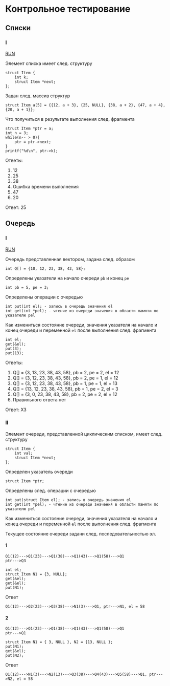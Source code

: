 


# Контрольное тестирование

## Списки

### I

<a href="https://rextester.com/IHCWI97164" target="_blank">RUN</a>

Элемент списка имеет след. структуру

```
struct Item {
    int k;
    struct Item *next;
};
```

Задан след. массив структур

```
struct Item a[5] = {{12, a + 3}, {25, NULL}, {38, a + 2}, {47, a + 4}, {20, a + 1}};
```

Что получиться в результате выполнения след. фрагмента

```
struct Item *ptr = a;
int n = 3;
while(n-- > 0){
    ptr = ptr->next;
}
printf("%d\n", ptr->k);
```

Ответы:
1. 12
2. 25
3. 38
4. Ошибка времени выполнения
5. 47
6. 20

Ответ: 25

## Очередь

### I

<a href="https://rextester.com/LXXMQN56540" target="_blank">RUN</a>

Очередь представленная вектором, задана след. образом

```
int Q[] = {10, 12, 23, 38, 43, 58};
```

Определены указатели на начало очереди `pb` и конец `pe`
```
int pb = 5, pe = 3;
```

Определены операции с очередью

```
int put(int el); - запись в очередь значения el
int get(int *pel); - чтение из очереди значения в области памяти по указателю pel
```

Как измениться состояние очереди, значения указателя на начало и конец очереди и переменной `el` после выполнения след. фрагмента

```
int el;
get(&el);
put(3);
put(13);
```

Ответы:

1. Q[] = {3, 13, 23, 38, 43, 58}, pb = 2, pe = 2, el = 12
2. Q[] = {3, 12, 23, 38, 43, 58}, pb = 2, pe = 1, el = 12
3. Q[] = {3, 12, 23, 38, 43, 58}, pb = 1, pe = 1, el = 13
4. Q[] = {13, 12, 23, 38, 43, 58}, pb = 1, pe = 2, el = 3
5. Q[] = {3, 0, 23, 38, 43, 58}, pb = 2, pe = 2, el = 12
6. Правильного ответа нет

Ответ: ХЗ

### II

Элемент очереди, представленной циклическим списком, имеет след. структуру

```
struct Item {
    int val;
    struct Item *next;
};
```

Определен указатель очереди

```
struct Item *ptr;
```
Определены след. операции с очередью

```
int put(struct Item el); - запись в очередь значения el
int get(int *pel); - чтение из очереди значения в области памяти по указателю pel
```
Как измениться состояние очереди, значения указателя на начало и конец очереди и переменной `el` после выполнения след. фрагмента

Текущее состояние очереди задани след. последовательностью эл.

#### 1

```
Q1(12)--->Q1(23)--->Q1(38)--->Q1(43)--->Q1(58)--->Q1
ptr--->Q3
```

```
int el;
struct Item N1 = {3, NULL};
get(&el);
get(&el);
put(N1);
```

Ответ
```
Q1(12)--->Q2(23)--->Q3(38)--->N1(3)--->Q1, ptr--->N1, el = 58
```

#### 2

```
Q1(12)--->Q1(23)--->Q1(38)--->Q1(43)--->Q1(58)--->Q1
ptr--->Q1
```

```
struct Item N1 = { 3, NULL }, N2 = {13, NULL };
put(N1);
get(&el);
put(N2);
```

Ответ
```
Q1(12)--->N1(3)--->N2(13)--->Q3(38)--->Q4(43)--->Q5(58)--->Q1, ptr--->N2, el = 58
```
